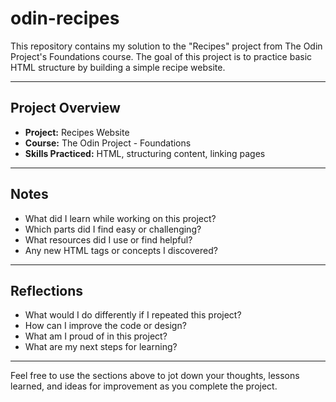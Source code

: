 # odin-recipes
This repository contains my solution to the "Recipes" project from The Odin Project's Foundations course. The goal of this project is to practice basic HTML structure by building a simple recipe website.

---

## Project Overview

- **Project:** Recipes Website
- **Course:** The Odin Project - Foundations
- **Skills Practiced:** HTML, structuring content, linking pages

---

## Notes

- What did I learn while working on this project?
- Which parts did I find easy or challenging?
- What resources did I use or find helpful?
- Any new HTML tags or concepts I discovered?

---

## Reflections

- What would I do differently if I repeated this project?
- How can I improve the code or design?
- What am I proud of in this project?
- What are my next steps for learning?

---

Feel free to use the sections above to jot down your thoughts, lessons learned, and ideas for improvement as you complete the project.
